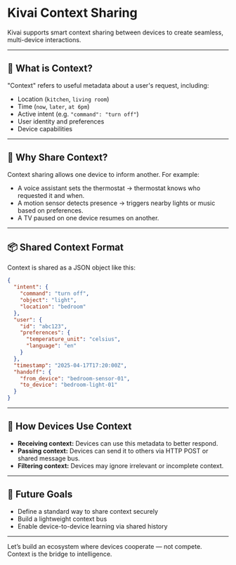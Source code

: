 # Kivai Context Sharing

Kivai supports smart context sharing between devices to create seamless, multi-device interactions.

---

## 🤝 What is Context?

"Context" refers to useful metadata about a user's request, including:

- Location (`kitchen`, `living room`)
- Time (`now`, `later`, `at 6pm`)
- Active intent (e.g. `"command": "turn off"`)
- User identity and preferences
- Device capabilities

---

## 🔄 Why Share Context?

Context sharing allows one device to inform another. For example:

- A voice assistant sets the thermostat → thermostat knows who requested it and when.
- A motion sensor detects presence → triggers nearby lights or music based on preferences.
- A TV paused on one device resumes on another.

---

## 📦 Shared Context Format

Context is shared as a JSON object like this:

```json
{
  "intent": {
    "command": "turn off",
    "object": "light",
    "location": "bedroom"
  },
  "user": {
    "id": "abc123",
    "preferences": {
      "temperature_unit": "celsius",
      "language": "en"
    }
  },
  "timestamp": "2025-04-17T17:20:00Z",
  "handoff": {
    "from_device": "bedroom-sensor-01",
    "to_device": "bedroom-light-01"
  }
}
```

---

## 🔧 How Devices Use Context

- **Receiving context:** Devices can use this metadata to better respond.
- **Passing context:** Devices can send it to others via HTTP POST or shared message bus.
- **Filtering context:** Devices may ignore irrelevant or incomplete context.

---

## 📌 Future Goals

- Define a standard way to share context securely
- Build a lightweight context bus
- Enable device-to-device learning via shared history

---

Let’s build an ecosystem where devices cooperate — not compete.  
Context is the bridge to intelligence.
